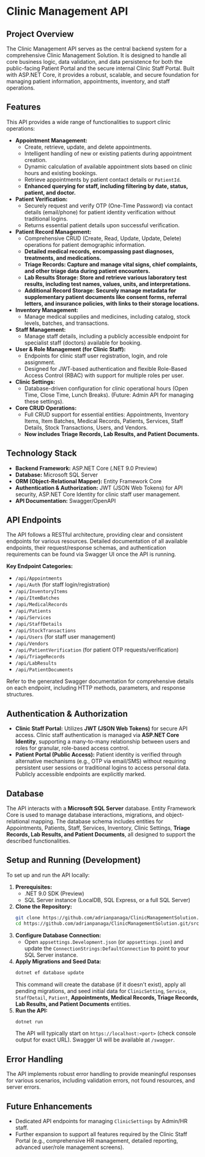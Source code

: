 # Clinic Management API

## Project Overview

The Clinic Management API serves as the central backend system for a comprehensive Clinic Management Solution. It is designed to handle all core business logic, data validation, and data persistence for both the public-facing Patient Portal and the secure internal Clinic Staff Portal. Built with ASP.NET Core, it provides a robust, scalable, and secure foundation for managing patient information, appointments, inventory, and staff operations.

## Features

This API provides a wide range of functionalities to support clinic operations:

* **Appointment Management:**
    * Create, retrieve, update, and delete appointments.
    * Intelligent handling of new or existing patients during appointment creation.
    * Dynamic calculation of available appointment slots based on clinic hours and existing bookings.
    * Retrieve appointments by patient contact details or `PatientId`.
    * **Enhanced querying for staff, including filtering by date, status, patient, and doctor.**
* **Patient Verification:**
    * Securely request and verify OTP (One-Time Password) via contact details (email/phone) for patient identity verification without traditional logins.
    * Returns essential patient details upon successful verification.
* **Patient Record Management:**
    * Comprehensive CRUD (Create, Read, Update, Update, Delete) operations for patient demographic information.
    * **Detailed medical records, encompassing past diagnoses, treatments, and medications.**
    * **Triage Records: Capture and manage vital signs, chief complaints, and other triage data during patient encounters.**
    * **Lab Results Storage: Store and retrieve various laboratory test results, including test names, values, units, and interpretations.**
    * **Additional Record Storage: Securely manage metadata for supplementary patient documents like consent forms, referral letters, and insurance policies, with links to their storage locations.**
* **Inventory Management:**
    * Manage medical supplies and medicines, including catalog, stock levels, batches, and transactions.
* **Staff Management:**
    * Manage staff details, including a publicly accessible endpoint for specialist staff (doctors) available for booking.
* **User & Role Management (for Clinic Staff):**
    * Endpoints for clinic staff user registration, login, and role assignment.
    * Designed for JWT-based authentication and flexible Role-Based Access Control (RBAC) with support for multiple roles per user.
* **Clinic Settings:**
    * Database-driven configuration for clinic operational hours (Open Time, Close Time, Lunch Breaks). (Future: Admin API for managing these settings).
* **Core CRUD Operations:**
    * Full CRUD support for essential entities: Appointments, Inventory Items, Item Batches, Medical Records, Patients, Services, Staff Details, Stock Transactions, Users, and Vendors.
    * **Now includes Triage Records, Lab Results, and Patient Documents.**

## Technology Stack

* **Backend Framework:** ASP.NET Core (.NET 9.0 Preview)
* **Database:** Microsoft SQL Server
* **ORM (Object-Relational Mapper):** Entity Framework Core
* **Authentication & Authorization:** JWT (JSON Web Tokens) for API security, ASP.NET Core Identity for clinic staff user management.
* **API Documentation:** Swagger/OpenAPI

## API Endpoints

The API follows a RESTful architecture, providing clear and consistent endpoints for various resources. Detailed documentation of all available endpoints, their request/response schemas, and authentication requirements can be found via Swagger UI once the API is running.

**Key Endpoint Categories:**

* `/api/Appointments`
* `/api/Auth` (for staff login/registration)
* `/api/InventoryItems`
* `/api/ItemBatches`
* `/api/MedicalRecords`
* `/api/Patients`
* `/api/Services`
* `/api/StaffDetails`
* `/api/StockTransactions`
* `/api/Users` (for staff user management)
* `/api/Vendors`
* `/api/PatientVerification` (for patient OTP requests/verification)
* `/api/TriageRecords`
* `/api/LabResults`
* `/api/PatientDocuments`

Refer to the generated Swagger documentation for comprehensive details on each endpoint, including HTTP methods, parameters, and response structures.

## Authentication & Authorization

* **Clinic Staff Portal:** Utilizes **JWT (JSON Web Tokens)** for secure API access. Clinic staff authentication is managed via **ASP.NET Core Identity**, supporting a many-to-many relationship between users and roles for granular, role-based access control.
* **Patient Portal (Public Access):** Patient identity is verified through alternative mechanisms (e.g., OTP via email/SMS) without requiring persistent user sessions or traditional logins to access personal data. Publicly accessible endpoints are explicitly marked.

## Database

The API interacts with a **Microsoft SQL Server** database. Entity Framework Core is used to manage database interactions, migrations, and object-relational mapping. The database schema includes entities for Appointments, Patients, Staff, Services, Inventory, Clinic Settings, **Triage Records, Lab Results, and Patient Documents**, all designed to support the described functionalities.

## Setup and Running (Development)

To set up and run the API locally:

1.  **Prerequisites:**
    * .NET 9.0 SDK (Preview)
    * SQL Server instance (LocalDB, SQL Express, or a full SQL Server)
2.  **Clone the Repository:**
    ```bash
    git clone https://github.com/adrianpanaga/ClinicManagementSolution.git
    cd https://github.com/adrianpanaga/ClinicManagementSolution.git/src/ClinicManagementAPI
    ```
3.  **Configure Database Connection:**
    * Open `appsettings.Development.json` (or `appsettings.json`) and update the `ConnectionStrings:DefaultConnection` to point to your SQL Server instance.
4.  **Apply Migrations and Seed Data:**
    ```bash
    dotnet ef database update
    ```
    This command will create the database (if it doesn't exist), apply all pending migrations, and seed initial data for `ClinicSetting`, `Service`, `StaffDetail`, `Patient`, **Appointments, Medical Records, Triage Records, Lab Results, and Patient Documents** entities.
5.  **Run the API:**
    ```bash
    dotnet run
    ```
    The API will typically start on `https://localhost:<port>` (check console output for exact URL). Swagger UI will be available at `/swagger`.

## Error Handling

The API implements robust error handling to provide meaningful responses for various scenarios, including validation errors, not found resources, and server errors.

## Future Enhancements

* Dedicated API endpoints for managing `ClinicSettings` by Admin/HR staff.
* Further expansion to support all features required by the Clinic Staff Portal (e.g., comprehensive HR management, detailed reporting, advanced user/role management screens).
